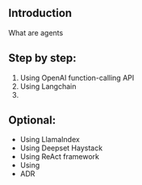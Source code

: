 

## Introduction 

What are agents 


## Step by step: 

1. Using OpenAI function-calling API 
2. Using Langchain 
3. 




## Optional: 

- Using LlamaIndex
- Using Deepset Haystack 
- Using ReAct framework 
- Using 
- ADR 